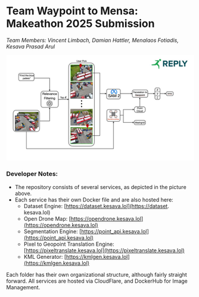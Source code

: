 # Team Waypoint to Mensa: Makeathon 2025 Submission

 *Team Members: Vincent Limbach, Damian Hattler, Menalaos Fotiadis, Kesava Prasad Arul*

![Architecture](assets/arch.jpg)

### Developer Notes:
* The repository consists of several services, as depicted in the picture above.
* Each service has their own Docker file and are also hosted here:
    * Dataset Engine: [https://dataset.kesava.lol](https://dataset.
    kesava.lol)
    * Open Drone Map: [https://opendrone.kesava.lol](https://opendrone.kesava.lol)
    * Segmentation Engine: [https://point_api.kesava.lol](https://point_api.kesava.lol)
    * Pixel to Geopoint Translation Engine: [https://pixeltranslate.kesava.lol](https://pixeltranslate.kesava.lol)
    * KML Generator: [https://kmlgen.kesava.lol](https://kmlgen.kesava.lol)

Each folder has their own organizational structure, although fairly straight forward. All services are hosted via CloudFlare, and DockerHub for Image Management.


